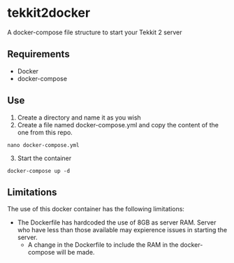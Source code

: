 # tekkit2docker
A docker-compose file structure to start your Tekkit 2 server

## Requirements
- Docker
- docker-compose

## Use
1. Create a directory and name it as you wish
2. Create a file named docker-compose.yml and copy the content of the one from this repo.
```
nano docker-compose.yml
```
3. Start the container
```
docker-compose up -d
```

## Limitations
The use of this docker container has the following limitations:
- The Dockerfile has hardcoded the use of 8GB as server RAM. Server who have less than those available may expierence issues in starting the server.
  - A change in the Dockerfile to include the RAM in the docker-compose will be made.
 

